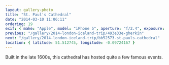 ```yaml
---
layout: gallery-photo
title: "St. Paul's Cathedral"
date: "2014-03-10 11:06:11"
ordering: 19
exif: { make: "Apple", model: "iPhone 5", aperture: "f/2.4", exposure: "1/2710" }
previous: "/gallery/2014-london-iceland-trip/493e33e-gherkin"
next: "/gallery/2014-london-iceland-trip/bb52573-st-pauls-cathedral"
location: { latitude: 51.512745, longitude: -0.09724167 }
---
```


Built in the late 1600s, this cathedral has hosted quite a few famous events.
